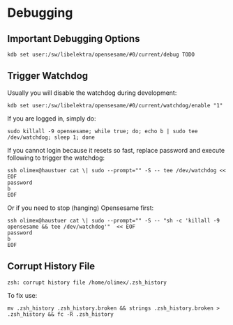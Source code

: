 # Debugging

## Important Debugging Options

`kdb set user:/sw/libelektra/opensesame/#0/current/debug TODO`



## Trigger Watchdog

Usually you will disable the watchdog during development:

`kdb set user:/sw/libelektra/opensesame/#0/current/watchdog/enable "1"`

If you are logged in, simply do:

`sudo killall -9 opensesame; while true; do; echo b | sudo tee /dev/watchdog; sleep 1; done`

If you cannot login because it resets so fast, replace password and execute following to trigger the watchdog:

```
ssh olimex@haustuer cat \| sudo --prompt="" -S -- tee /dev/watchdog << EOF
password
b
EOF
```

Or if you need to stop (hanging) Opensesame first:

```
ssh olimex@haustuer cat \| sudo --prompt="" -S -- "sh -c 'killall -9 opensesame && tee /dev/watchdog'"  << EOF
password
b
EOF
```

## Corrupt History File

`zsh: corrupt history file /home/olimex/.zsh_history`

To fix use:

```
mv .zsh_history .zsh_history.broken && strings .zsh_history.broken > .zsh_history && fc -R .zsh_history
```
